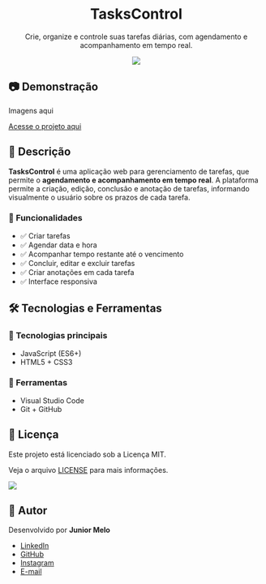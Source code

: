 <h1 align="center">TasksControl</h1>

<p align="center">Crie, organize e controle suas tarefas diárias, com agendamento e acompanhamento em tempo real.</p>

<p align="center">
  <img src="https://img.shields.io/badge/Javascript-grey?logo=javascript"/>
</p>

## 📷 Demonstração

Imagens aqui

[Acesse o projeto aqui](https://juniormelo13.github.io/tasks_control/)

## 📌 Descrição

**TasksControl** é uma aplicação web para gerenciamento de tarefas, que permite o **agendamento e acompanhamento em tempo real**. A plataforma permite a criação, edição, conclusão e anotação de tarefas, informando visualmente o usuário sobre os prazos de cada tarefa.

### 🔧 Funcionalidades
- ✅ Criar tarefas
- ✅ Agendar data e hora
- ✅ Acompanhar tempo restante até o vencimento
- ✅ Concluir, editar e excluir tarefas
- ✅ Criar anotações em cada tarefa
- ✅ Interface responsiva

## 🛠️ Tecnologias e Ferramentas

### 🧪 Tecnologias principais
- JavaScript (ES6+)
- HTML5 + CSS3

### 🧰 Ferramentas
- Visual Studio Code
- Git + GitHub

## 📄 Licença

Este projeto está licenciado sob a Licença MIT.

Veja o arquivo [LICENSE](./LICENSE) para mais informações.

<img src="https://img.shields.io/badge/License-MIT-blue"/>

## 👤 Autor

Desenvolvido por **Junior Melo**

- [LinkedIn](https://linkedin.com/in/seuperfil)
- [GitHub](https://github.com/seunome)
- [Instagram](https://instagram.com/seuusuario)
- [E-mail](https://instagram.com/seuusuario)


